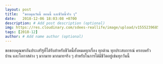 ```yaml
---
layout: post
title:  "ขอบคุณวันนี้ ตอนนี้ และชีวิตนี้จริง ๆ"
date:   2018-12-06 18:03:08 +0700
description: # Add post description (optional)
img: https://res.cloudinary.com/sdees-reallife/image/upload/v1555239685/blessing.jpg # Add image post (optional)
tags: [2018-12]
author: # Add name author (optional)
---
```

ขอขอบคุณพรอันประเสริฐที่ได้รับสำหรับชีวิตนี้ทั้งหมดทุกเรื่อง ทุกด้าน ทุกประสบการณ์ ครอบครัว บ้าน และโอกาสต่าง ๆ มากมาย มากมายจริง ๆ สำหรับในการได้มีชีวิตอยู่เช่นทุกวันนี้
